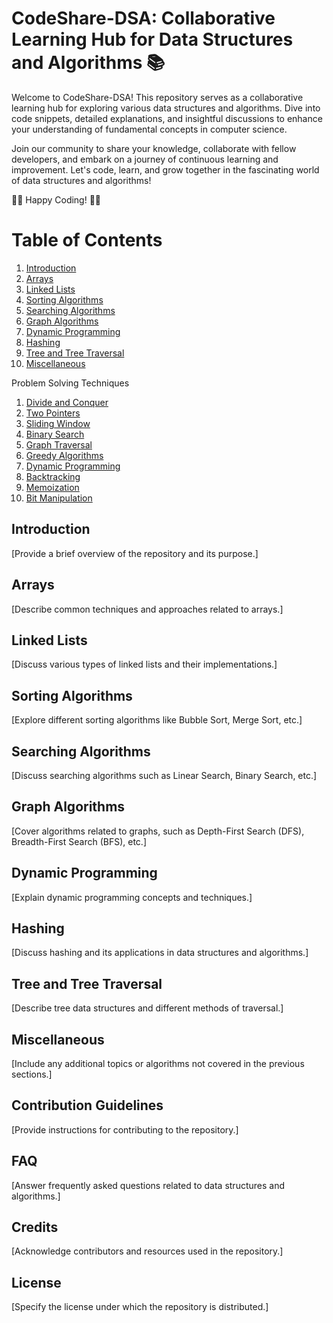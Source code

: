 # CodeShare-DSA: Collaborative Learning Hub for Data Structures and Algorithms 📚

Welcome to CodeShare-DSA! This repository serves as a collaborative learning hub for exploring various data structures and algorithms. Dive into code snippets, detailed explanations, and insightful discussions to enhance your understanding of fundamental concepts in computer science.

Join our community to share your knowledge, collaborate with fellow developers, and embark on a journey of continuous learning and improvement. Let's code, learn, and grow together in the fascinating world of data structures and algorithms!

👩‍💻 Happy Coding! 👨‍💻


# Table of Contents

1. [Introduction](#introduction)
2. [Arrays](#arrays)
3. [Linked Lists](#linked-lists)
4. [Sorting Algorithms](#sorting-algorithms)
5. [Searching Algorithms](#searching-algorithms)
6. [Graph Algorithms](#graph-algorithms)
7. [Dynamic Programming](#dynamic-programming)
8. [Hashing](#hashing)
9. [Tree and Tree Traversal](#tree-and-tree-traversal)
10. [Miscellaneous](#miscellaneous)

Problem Solving Techniques

1. [Divide and Conquer](#divide-and-conquer)
2. [Two Pointers](#two-pointers)
3. [Sliding Window](#sliding-window)
4. [Binary Search](#binary-search)
5. [Graph Traversal](#graph-traversal)
6. [Greedy Algorithms](#greedy-algorithms)
7. [Dynamic Programming](#dynamic-programming)
8. [Backtracking](#backtracking)
9. [Memoization](#memoization)
10. [Bit Manipulation](#bit-manipulation)






## Introduction
[Provide a brief overview of the repository and its purpose.]

## Arrays
[Describe common techniques and approaches related to arrays.]

## Linked Lists
[Discuss various types of linked lists and their implementations.]

## Sorting Algorithms
[Explore different sorting algorithms like Bubble Sort, Merge Sort, etc.]

## Searching Algorithms
[Discuss searching algorithms such as Linear Search, Binary Search, etc.]

## Graph Algorithms
[Cover algorithms related to graphs, such as Depth-First Search (DFS), Breadth-First Search (BFS), etc.]

## Dynamic Programming
[Explain dynamic programming concepts and techniques.]

## Hashing
[Discuss hashing and its applications in data structures and algorithms.]

## Tree and Tree Traversal
[Describe tree data structures and different methods of traversal.]

## Miscellaneous
[Include any additional topics or algorithms not covered in the previous sections.]

## Contribution Guidelines
[Provide instructions for contributing to the repository.]

## FAQ
[Answer frequently asked questions related to data structures and algorithms.]

## Credits
[Acknowledge contributors and resources used in the repository.]

## License
[Specify the license under which the repository is distributed.]

